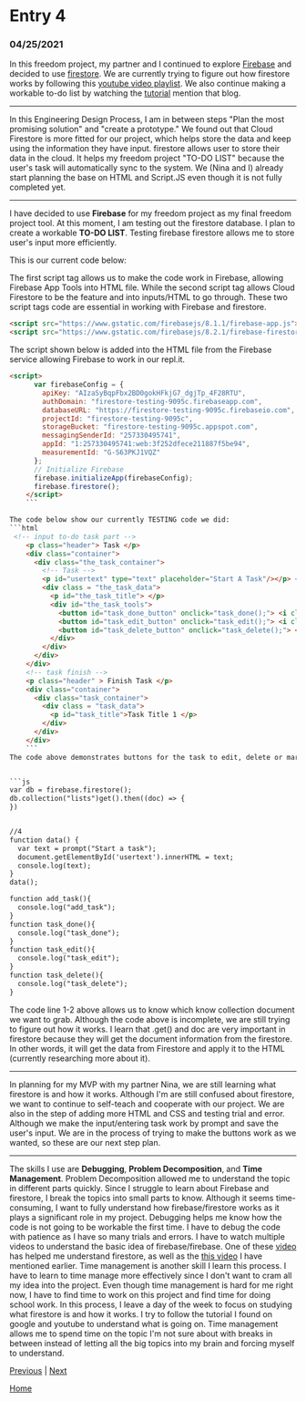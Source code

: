 # Entry 4
### 04/25/2021

In this freedom project, my partner and I continued to explore [Firebase](https://firebase.google.com) and decided to use [firestore](https://firebase.google.com/products/firestore). We are currently trying to figure out how firestore works by following this [youtube video playlist](https://www.youtube.com/watch?v=4d-gIPGzmK4&list=PL4cUxeGkcC9itfjle0ji1xOZ2cjRGY_WB). We also continue making a workable to-do list by watching the [tutorial](https://www.youtube.com/results?search_query=javascript+firebase) mention that blog.

_________________

In this Engineering Design Process, I am in between steps "Plan the most promising solution" and "create a prototype." We found out that Cloud Firestore is more fitted for our project, which helps store the data and keep using the information they have input. firestore allows user to store their data in the cloud. It helps my freedom project "TO-DO LIST" because the user's task will automatically sync to the system. We (Nina and I) already start planning the base on HTML and Script.JS even though it is not fully completed yet.

_________________

I have decided to use **Firebase** for my freedom project as my final freedom project tool. At this moment, I am testing out the firestore database. I plan to create a workable **TO-DO LIST**. Testing firebase firestore allows me to store user's input more efficiently.

This is our current code below:

The first script tag allows us to make the code work in Firebase, allowing Firebase App Tools into HTML file. While the second script tag allows Cloud Firestore to be the feature and into inputs/HTML to go through. These two script tags code are essential in working with Firebase and firestore.
```HTML
<script src="https://www.gstatic.com/firebasejs/8.1.1/firebase-app.js"></script>
<script src="https://www.gstatic.com/firebasejs/8.2.1/firebase-firestore.js"></script>
```
 The script shown below is added into the HTML file from the Firebase service allowing Firebase to work in our repl.it.
```html
<script>
      var firebaseConfig = {
        apiKey: "AIzaSyBqpFbx2BD0gokHFkjG7_dgjTp_4F28RTU",
        authDomain: "firestore-testing-9095c.firebaseapp.com",
        databaseURL: "https://firestore-testing-9095c.firebaseio.com",
        projectId: "firestore-testing-9095c",
        storageBucket: "firestore-testing-9095c.appspot.com",
        messagingSenderId: "257330495741",
        appId: "1:257330495741:web:3f252dfece211887f5be94",
        measurementId: "G-S63PKJ1VQZ"
      };
      // Initialize Firebase
      firebase.initializeApp(firebaseConfig);
      firebase.firestore();
    </script>
    ```

The code below show our currently TESTING code we did:
```html
 <!-- input to-do task part -->
    <p class="header"> Task </p>
    <div class="container">
      <div class="the_task_container">
        <!-- Task -->
        <p id="usertext" type="text" placeholder="Start A Task"/></p> <!-- 4 place that the task will show up -->
        <div class = "the_task_data">
          <p id="the_task_title"> </p>
          <div id="the_task_tools">
            <button id="task_done_button" onclick="task_done();"> <i class="fa fa-check"> </i>  </button>
            <button id="task_edit_button" onclick="task_edit();"> <i class="fa fa-pencil"> </i>  </button>
            <button id="task_delete_button" onclick="task_delete();"> <i class="fa fa-trash"> </i>  </button>
          </div>
        </div>
      </div>
    </div>
    <!-- task finish -->
    <p class="header" > Finish Task </p>
    <div class="container">
      <div class="task_container">
        <div class = "task_data">
          <p id="task_title">Task Title 1 </p>
        </div>
      </div>
    </div>
    ```
The code above demonstrates buttons for the task to edit, delete or mark task done. Our current plan is to make the to-do list easier to use. We also include a selection for "Finish Task." Although this is our testing code, we are still trying to make the most efficient to-do list possible.


```js
var db = firebase.firestore();
db.collection("lists")get().then((doc) => {
})


//4
function data() {
  var text = prompt("Start a task");
  document.getElementById('usertext').innerHTML = text;
  console.log(text);
}
data();

function add_task(){
  console.log("add_task");
}
function task_done(){
  console.log("task_done");
}
function task_edit(){
  console.log("task_edit");
}
function task_delete(){
  console.log("task_delete");
}
```
The code line 1-2 above allows us to know which know collection document we want to grab. Although the code above is incomplete, we are still trying to figure out how it works. I learn that .get() and doc are very important in firestore because they will get the document information from the firestore. In other words, it will get the data from Firestore and apply it to the HTML (currently researching more about it).

_________________

In planning for my MVP with my partner Nina, we are still learning what firestore is and how it works. Although I'm are still confused about firestore, we want to continue to self-teach and cooperate with our project. We are also in the step of adding more HTML and CSS and testing trial and error. Although we make the input/entering task work by prompt and save the user's input. We are in the process of trying to make the buttons work as we wanted, so these are our next step plan.

_________________

The skills I use are **Debugging**, **Problem Decomposition**, and **Time Management**. Problem Decomposition allowed me to understand the topic in different parts quickly. Since I struggle to learn about Firebase and firestore, I break the topics into small parts to know. Although it seems time-consuming, I want to fully understand how firebase/firestore works as it plays a significant role in my project. Debugging helps me know how the code is not going to be workable the first time. I have to debug the code with patience as I have so many trials and errors. I have to watch multiple videos to understand the basic idea of firebase/firebase. One of these [video](https://www.youtube.com/watch?v=2Vf1D-rUMwE) has helped me understand firestore, as well as the [this video](https://www.youtube.com/watch?v=4d-gIPGzmK4&list=PL4cUxeGkcC9itfjle0ji1xOZ2cjRGY_WB) I have mentioned earlier. Time management is another skill I learn this process. I have to learn to time manage more effectively since I don't want to cram all my idea into the project. Even though time management is hard for me right now, I have to find time to work on this project and find time for doing school work. In this process, I leave a day of the week to focus on studying what firestore is and how it works. I try to follow the tutorial I found on google and youtube to understand what is going on. Time management allows me to spend time on the topic I'm not sure about with breaks in between instead of letting all the big topics into my brain and forcing myself to understand. 


[Previous](entry03.md) | [Next](entry05.md)

[Home](../README.md)